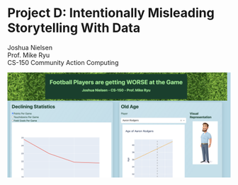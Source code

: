 # Project D: Intentionally Misleading Storytelling With Data
Joshua Nielsen  
Prof. Mike Ryu  
CS-150 Community Action Computing  

![Screenshot of the visualizer in action](/assets/example_screenshot.png)
